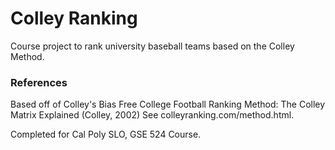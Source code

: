 # Colley Ranking
Course project to rank university baseball teams based on the Colley Method.

### References
Based off of Colley's Bias Free College Football Ranking Method: The Colley Matrix Explained (Colley, 2002)
See colleyranking.com/method.html. 

Completed for Cal Poly SLO, GSE 524 Course.

